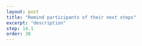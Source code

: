 ```yaml
---
layout: post
title: "Remind participants of their next steps"
excerpt: "description"
step: 14.1
order: 38
---
```


